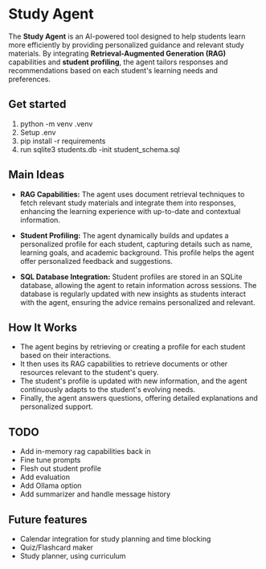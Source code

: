 # Study Agent

The **Study Agent** is an AI-powered tool designed to help students learn more efficiently by providing personalized guidance and relevant study materials. By integrating **Retrieval-Augmented Generation (RAG)** capabilities and **student profiling**, the agent tailors responses and recommendations based on each student's learning needs and preferences.

## Get started
1. python -m venv .venv
2. Setup .env
3. pip install -r requirements
4. run sqlite3 students.db -init student_schema.sql

## Main Ideas
- **RAG Capabilities:** The agent uses document retrieval techniques to fetch relevant study materials and integrate them into responses, enhancing the learning experience with up-to-date and contextual information.
  
- **Student Profiling:** The agent dynamically builds and updates a personalized profile for each student, capturing details such as name, learning goals, and academic background. This profile helps the agent offer personalized feedback and suggestions.

- **SQL Database Integration:** Student profiles are stored in an SQLite database, allowing the agent to retain information across sessions. The database is regularly updated with new insights as students interact with the agent, ensuring the advice remains personalized and relevant.

## How It Works
- The agent begins by retrieving or creating a profile for each student based on their interactions.
- It then uses its RAG capabilities to retrieve documents or other resources relevant to the student's query.
- The student's profile is updated with new information, and the agent continuously adapts to the student's evolving needs.
- Finally, the agent answers questions, offering detailed explanations and personalized support.

## TODO
- Add in-memory rag capabilities back in
- Fine tune prompts
- Flesh out student profile
- Add evaluation
- Add Ollama option
- Add summarizer and handle message history

## Future features
- Calendar integration for study planning and time blocking
- Quiz/Flashcard maker
- Study planner, using curriculum